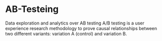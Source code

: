 # AB-Testeing
Data exploration and analytics over AB testing 
A/B testing is a user experience research methodology to prove causal relationships between two different variants: variation A (control) and variation B.

